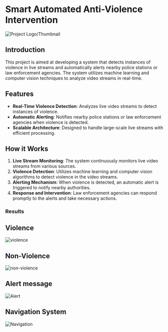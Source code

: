 
 
# Smart Automated Anti-Violence Intervention

![Project Logo/Thumbnail](https://github.com/Imranpasha30/project/blob/main/Designer%20(5).png)

## Introduction

This project is aimed at developing a system that detects instances of violence in live streams and automatically alerts nearby police stations or law enforcement agencies. The system utilizes machine learning and computer vision techniques to analyze video streams in real-time.

## Features

- **Real-Time Violence Detection**: Analyzes live video streams to detect instances of violence.
- **Automatic Alerting**: Notifies nearby police stations or law enforcement agencies when violence is detected.
- **Scalable Architecture**: Designed to handle large-scale live streams with efficient processing.

## How it Works

1. **Live Stream Monitoring**: The system continuously monitors live video streams from various sources.
2. **Violence Detection**: Utilizes machine learning and computer vision algorithms to detect violence in the video streams.
3. **Alerting Mechanism**: When violence is detected, an automatic alert is triggered to notify nearby authorities.
4. **Response and Intervention**: Law enforcement agencies can respond promptly to the alerts and take necessary actions.
 ### Results
 ## Violence 
 ![violence](https://github.com/Imranpasha30/project/blob/main/WhatsApp%20Image%202024-05-07%20at%2016.47.34_b5584a8f.jpg)
 ## Non-Violence
  ![non-violence](https://github.com/Imranpasha30/project/blob/main/WhatsApp%20Image%202024-05-07%20at%2016.47.10_7f8c514b.jpg)
 ## Alert message 
  ![Alert](https://github.com/Imranpasha30/project/blob/main/WhatsApp%20Image%202024-05-07%20at%2016.47.34_29ffd244.jpg)
 ## Navigation System
   ![Navigation](https://github.com/Imranpasha30/project/blob/main/WhatsApp%20Image%202024-05-07%20at%2016.47.34_b5584a8f.jpg)

